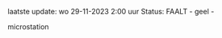 laatste update: 
wo 29-11-2023  2:00   uur 
Status: FAALT - geel - 
<div class="service Y">microstation</div>